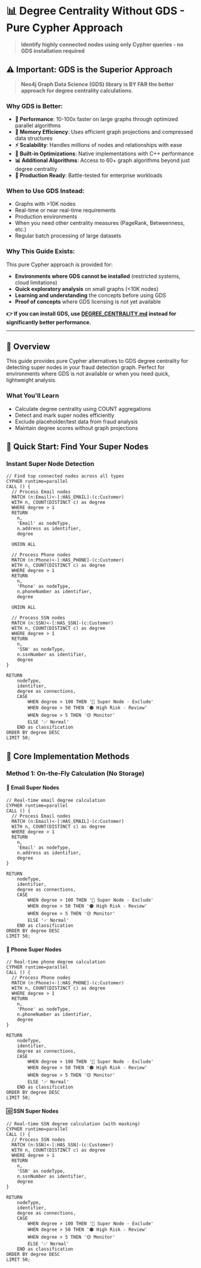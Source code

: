 # 📊 Degree Centrality Without GDS - Pure Cypher Approach

> **Identify highly connected nodes using only Cypher queries - no GDS installation required**

## ⚠️ Important: GDS is the Superior Approach

> **Neo4j Graph Data Science (GDS) library is BY FAR the better approach for degree centrality calculations.**

### Why GDS is Better:
- **🚀 Performance**: 10-100x faster on large graphs through optimized parallel algorithms
- **💾 Memory Efficiency**: Uses efficient graph projections and compressed data structures
- **⚡ Scalability**: Handles millions of nodes and relationships with ease
- **🔧 Built-in Optimizations**: Native implementations with C++ performance
- **📊 Additional Algorithms**: Access to 60+ graph algorithms beyond just degree centrality
- **🎯 Production Ready**: Battle-tested for enterprise workloads

### When to Use GDS Instead:
- Graphs with >10K nodes
- Real-time or near real-time requirements
- Production environments
- When you need other centrality measures (PageRank, Betweenness, etc.)
- Regular batch processing of large datasets

### Why This Guide Exists:
This pure Cypher approach is provided for:
- **Environments where GDS cannot be installed** (restricted systems, cloud limitations)
- **Quick exploratory analysis** on small graphs (<10K nodes)
- **Learning and understanding** the concepts before using GDS
- **Proof of concepts** where GDS licensing is not yet available

**👉 If you can install GDS, use [DEGREE_CENTRALITY.md](./DEGREE_CENTRALITY.md) instead for significantly better performance.**

---

## 📖 Overview

This guide provides pure Cypher alternatives to GDS degree centrality for detecting super nodes in your fraud detection graph. Perfect for environments where GDS is not available or when you need quick, lightweight analysis.

### What You'll Learn
- Calculate degree centrality using COUNT aggregations
- Detect and mark super nodes efficiently
- Exclude placeholder/test data from fraud analysis
- Maintain degree scores without graph projections

## 🎯 Quick Start: Find Your Super Nodes

### Instant Super Node Detection
```cypher
// Find top connected nodes across all types
CYPHER runtime=parallel
CALL () {
  // Process Email nodes
  MATCH (n:Email)<-[:HAS_EMAIL]-(c:Customer)
  WITH n, COUNT(DISTINCT c) as degree
  WHERE degree > 1
  RETURN 
    n,
    'Email' as nodeType,
    n.address as identifier,
    degree
  
  UNION ALL
  
  // Process Phone nodes  
  MATCH (n:Phone)<-[:HAS_PHONE]-(c:Customer)
  WITH n, COUNT(DISTINCT c) as degree
  WHERE degree > 1
  RETURN 
    n,
    'Phone' as nodeType,
    n.phoneNumber as identifier,
    degree
    
  UNION ALL
  
  // Process SSN nodes
  MATCH (n:SSN)<-[:HAS_SSN]-(c:Customer)
  WITH n, COUNT(DISTINCT c) as degree
  WHERE degree > 1
  RETURN 
    n,
    'SSN' as nodeType,
    n.ssnNumber as identifier,
    degree
}

RETURN 
    nodeType,
    identifier,
    degree as connections,
    CASE
        WHEN degree > 100 THEN '🔴 Super Node - Exclude'
        WHEN degree > 50 THEN '🟠 High Risk - Review'
        WHEN degree > 5 THEN '🟡 Monitor'
        ELSE '✅ Normal'
    END as classification
ORDER BY degree DESC
LIMIT 50;
```

## 🚀 Core Implementation Methods

### Method 1: On-the-Fly Calculation (No Storage)

#### 📧 Email Super Nodes
```cypher
// Real-time email degree calculation
CYPHER runtime=parallel
CALL () {
  // Process Email nodes
  MATCH (n:Email)<-[:HAS_EMAIL]-(c:Customer)
  WITH n, COUNT(DISTINCT c) as degree
  WHERE degree > 1
  RETURN 
    n,
    'Email' as nodeType,
    n.address as identifier,
    degree
}

RETURN 
    nodeType,
    identifier,
    degree as connections,
    CASE
        WHEN degree > 100 THEN '🔴 Super Node - Exclude'
        WHEN degree > 50 THEN '🟠 High Risk - Review'
        WHEN degree > 5 THEN '🟡 Monitor'
        ELSE '✅ Normal'
    END as classification
ORDER BY degree DESC
LIMIT 50;
```

#### 📱 Phone Super Nodes
```cypher
// Real-time phone degree calculation
CYPHER runtime=parallel
CALL () {
  // Process Phone nodes  
  MATCH (n:Phone)<-[:HAS_PHONE]-(c:Customer)
  WITH n, COUNT(DISTINCT c) as degree
  WHERE degree > 1
  RETURN 
    n,
    'Phone' as nodeType,
    n.phoneNumber as identifier,
    degree
}

RETURN 
    nodeType,
    identifier,
    degree as connections,
    CASE
        WHEN degree > 100 THEN '🔴 Super Node - Exclude'
        WHEN degree > 50 THEN '🟠 High Risk - Review'
        WHEN degree > 5 THEN '🟡 Monitor'
        ELSE '✅ Normal'
    END as classification
ORDER BY degree DESC
LIMIT 50;
```

#### 🆔 SSN Super Nodes
```cypher
// Real-time SSN degree calculation (with masking)
CYPHER runtime=parallel
CALL () {
  // Process SSN nodes
  MATCH (n:SSN)<-[:HAS_SSN]-(c:Customer)
  WITH n, COUNT(DISTINCT c) as degree
  WHERE degree > 1
  RETURN 
    n,
    'SSN' as nodeType,
    n.ssnNumber as identifier,
    degree
}

RETURN 
    nodeType,
    identifier,
    degree as connections,
    CASE
        WHEN degree > 100 THEN '🔴 Super Node - Exclude'
        WHEN degree > 50 THEN '🟠 High Risk - Review'
        WHEN degree > 5 THEN '🟡 Monitor'
        ELSE '✅ Normal'
    END as classification
ORDER BY degree DESC
LIMIT 50;
```